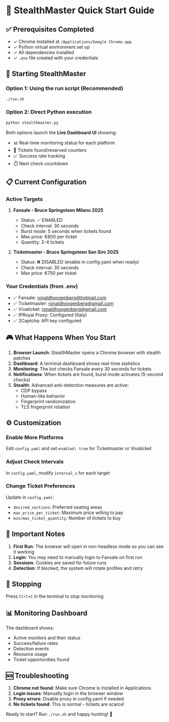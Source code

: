 # 🚀 StealthMaster Quick Start Guide

## ✅ Prerequisites Completed
- ✓ Chrome installed at `/Applications/Google Chrome.app`
- ✓ Python virtual environment set up
- ✓ All dependencies installed
- ✓ `.env` file created with your credentials

## 🎯 Starting StealthMaster

### Option 1: Using the run script (Recommended)
```bash
./run.sh
```

### Option 2: Direct Python execution
```bash
python stealthmaster.py
```

Both options launch the **Live Dashboard UI** showing:
- 📊 Real-time monitoring status for each platform
- 🎯 Tickets found/reserved counters
- 📈 Success rate tracking
- ⏱️ Next check countdown

## 📋 Current Configuration

### Active Targets
1. **Fansale - Bruce Springsteen Milano 2025**
   - Status: ✅ ENABLED
   - Check interval: 30 seconds
   - Burst mode: 5 seconds when tickets found
   - Max price: €800 per ticket
   - Quantity: 2-4 tickets

2. **Ticketmaster - Bruce Springsteen San Siro 2025**
   - Status: ❌ DISABLED (enable in config.yaml when ready)
   - Check interval: 30 seconds
   - Max price: €750 per ticket

### Your Credentials (from .env)
- ✅ Fansale: ronaldhoogenberg@hotmail.com
- ✅ Ticketmaster: ronaldhoogenberg@gmail.com  
- ✅ Vivaticket: ronaldhoogenberg@gmail.com
- ✅ IPRoyal Proxy: Configured (Italy)
- ✅ 2Captcha: API key configured

## 🎮 What Happens When You Start

1. **Browser Launch**: StealthMaster opens a Chrome browser with stealth patches
2. **Dashboard**: A terminal dashboard shows real-time statistics
3. **Monitoring**: The bot checks Fansale every 30 seconds for tickets
4. **Notifications**: When tickets are found, burst mode activates (5-second checks)
5. **Stealth**: Advanced anti-detection measures are active:
   - CDP bypass
   - Human-like behavior
   - Fingerprint randomization
   - TLS fingerprint rotation

## ⚙️ Customization

### Enable More Platforms
Edit `config.yaml` and set `enabled: true` for Ticketmaster or Vivaticket

### Adjust Check Intervals
In `config.yaml`, modify `interval_s` for each target

### Change Ticket Preferences
Update in `config.yaml`:
- `desired_sections`: Preferred seating areas
- `max_price_per_ticket`: Maximum price willing to pay
- `min/max_ticket_quantity`: Number of tickets to buy

## 🚨 Important Notes

1. **First Run**: The browser will open in non-headless mode so you can see it working
2. **Login**: You may need to manually login to Fansale on first run
3. **Sessions**: Cookies are saved for future runs
4. **Detection**: If blocked, the system will rotate profiles and retry

## 🛑 Stopping

Press `Ctrl+C` in the terminal to stop monitoring

## 📊 Monitoring Dashboard

The dashboard shows:
- Active monitors and their status
- Success/failure rates
- Detection events
- Resource usage
- Ticket opportunities found

## 🆘 Troubleshooting

1. **Chrome not found**: Make sure Chrome is installed in Applications
2. **Login issues**: Manually login in the browser window
3. **Proxy errors**: Disable proxy in config.yaml if needed
4. **No tickets found**: This is normal - tickets are scarce!

Ready to start? Run `./run.sh` and happy hunting! 🎫